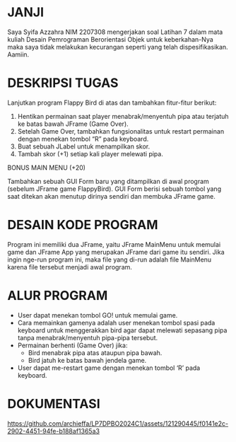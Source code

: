# JANJI

Saya Syifa Azzahra NIM 2207308 mengerjakan soal Latihan 7 dalam mata kuliah Desain Pemrograman Berorientasi Objek untuk keberkahan-Nya maka saya tidak melakukan kecurangan seperti yang telah dispesifikasikan. Aamiin.

# DESKRIPSI TUGAS

Lanjutkan program Flappy Bird di atas dan tambahkan fitur-fitur berikut:

1. Hentikan permainan saat player menabrak/menyentuh pipa atau terjatuh ke batas bawah JFrame (Game Over).
2. Setelah Game Over, tambahkan fungsionalitas untuk restart permainan dengan menekan tombol “R” pada keyboard.
3. Buat sebuah JLabel untuk menampilkan skor.
4. Tambah skor (+1) setiap kali player melewati pipa.

BONUS MAIN MENU (+20)

Tambahkan sebuah GUI Form baru yang ditampilkan di awal program (sebelum JFrame game FlappyBird). GUI Form berisi sebuah tombol yang saat ditekan akan menutup dirinya sendiri dan membuka JFrame game.

# DESAIN KODE PROGRAM

Program ini memiliki dua JFrame, yaitu JFrame MainMenu untuk memulai game dan JFrame App yang merupakan JFrame dari game itu sendiri. Jika ingin nge-run program ini, maka file yang di-run adalah file MainMenu karena file tersebut menjadi awal program.

# ALUR PROGRAM

- User dapat menekan tombol GO! untuk memulai game.
- Cara memainkan gamenya adalah user menekan tombol spasi pada keyboard untuk menggerakkan bird agar dapat melewati sepasang pipa tanpa menabrak/menyentuh pipa-pipa tersebut.
- Permainan berhenti (Game Over) jika:
    - Bird menabrak pipa atas ataupun pipa bawah.
    - Bird jatuh ke batas bawah jendela game.
- User dapat me-restart game dengan menekan tombol ‘R’ pada keyboard.

# DOKUMENTASI


https://github.com/archieffa/LP7DPBO2024C1/assets/121290445/f0141e2c-2902-4451-94fe-b188af1365a3

